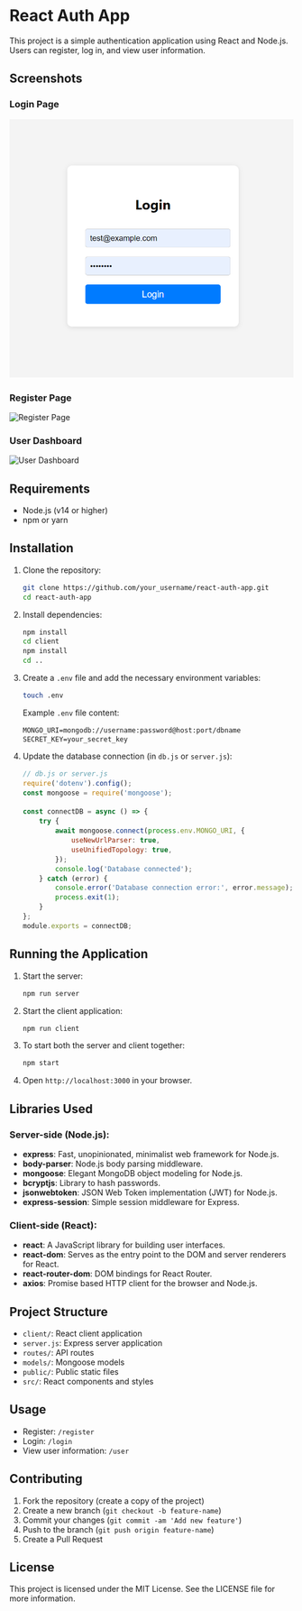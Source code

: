 # React Auth App

This project is a simple authentication application using React and Node.js. Users can register, log in, and view user information.

## Screenshots

### Login Page
![Login Page](./client/src/assets/login.png)

### Register Page
![Register Page](./assets/register.png)

### User Dashboard
![User Dashboard](./assets/dashboard.png)

## Requirements

- Node.js (v14 or higher)
- npm or yarn

## Installation

1. Clone the repository:
    ```sh
    git clone https://github.com/your_username/react-auth-app.git
    cd react-auth-app
    ```

2. Install dependencies:
    ```sh
    npm install
    cd client
    npm install
    cd ..
    ```

3. Create a `.env` file and add the necessary environment variables:
    ```sh
    touch .env
    ```

    Example `.env` file content:
    ```
    MONGO_URI=mongodb://username:password@host:port/dbname
    SECRET_KEY=your_secret_key
    ```

4. Update the database connection (in `db.js` or `server.js`):
    ```javascript
    // db.js or server.js
    require('dotenv').config();
    const mongoose = require('mongoose');

    const connectDB = async () => {
        try {
            await mongoose.connect(process.env.MONGO_URI, {
                useNewUrlParser: true,
                useUnifiedTopology: true,
            });
            console.log('Database connected');
        } catch (error) {
            console.error('Database connection error:', error.message);
            process.exit(1);
        }
    };
    module.exports = connectDB;
    ```

## Running the Application

1. Start the server:
    ```sh
    npm run server
    ```

2. Start the client application:
    ```sh
    npm run client
    ```

3. To start both the server and client together:
    ```sh
    npm start
    ```

4. Open `http://localhost:3000` in your browser.

## Libraries Used

### Server-side (Node.js):

- **express**: Fast, unopinionated, minimalist web framework for Node.js.
- **body-parser**: Node.js body parsing middleware.
- **mongoose**: Elegant MongoDB object modeling for Node.js.
- **bcryptjs**: Library to hash passwords.
- **jsonwebtoken**: JSON Web Token implementation (JWT) for Node.js.
- **express-session**: Simple session middleware for Express.

### Client-side (React):

- **react**: A JavaScript library for building user interfaces.
- **react-dom**: Serves as the entry point to the DOM and server renderers for React.
- **react-router-dom**: DOM bindings for React Router.
- **axios**: Promise based HTTP client for the browser and Node.js.

## Project Structure

- `client/`: React client application
- `server.js`: Express server application
- `routes/`: API routes
- `models/`: Mongoose models
- `public/`: Public static files
- `src/`: React components and styles

## Usage

- Register: `/register`
- Login: `/login`
- View user information: `/user`

## Contributing

1. Fork the repository (create a copy of the project)
2. Create a new branch (`git checkout -b feature-name`)
3. Commit your changes (`git commit -am 'Add new feature'`)
4. Push to the branch (`git push origin feature-name`)
5. Create a Pull Request

## License

This project is licensed under the MIT License. See the LICENSE file for more information.
